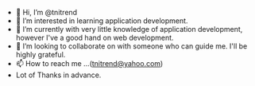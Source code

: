 - 👋 Hi, I’m @tnitrend
- 👀 I’m interested in learning application development.
- 🌱 I’m currently with very little knowledge of application development, however I've a good hand on web development.
- 💞️ I’m looking to collaborate on with someone who can guide me. I'll be highly grateful.
- 📫 How to reach me ...(tnitrend@yahoo.com)
- Lot of Thanks in advance.

<!---
tnitrend/tnitrend is a ✨ special ✨ repository because its `README.md` (this file) appears on your GitHub profile.
You can click the Preview link to take a look at your changes.
--->
